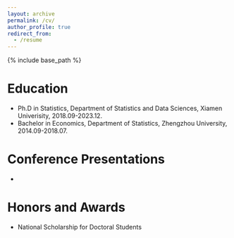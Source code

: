 ```yaml
---
layout: archive
permalink: /cv/
author_profile: true
redirect_from:
  - /resume
---
```


{% include base_path %}

Education
======
* Ph.D in Statistics, Department of Statistics and Data Sciences, Xiamen Univerisity, 2018.09-2023.12.
* Bachelor in Economics, Department of Statistics, Zhengzhou University, 2014.09-2018.07.

Conference Presentations
======
*

Honors and Awards
======
  
* National Scholarship for Doctoral Students
